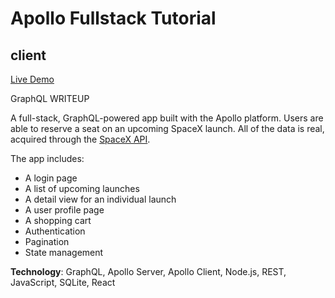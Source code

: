 # Apollo Fullstack Tutorial

## client

[Live Demo](https://sunnysun-gituser.github.io/sunnys-moonshot)

GraphQL WRITEUP

A full-stack, GraphQL-powered app built with the Apollo platform. Users are able to reserve a seat on an upcoming SpaceX launch. All of the data is real, acquired through the [SpaceX API](https://github.com/r-spacex/SpaceX-API).

The app includes:

- A login page
- A list of upcoming launches
- A detail view for an individual launch
- A user profile page
- A shopping cart
- Authentication
- Pagination
- State management

**Technology**: GraphQL, Apollo Server, Apollo Client, Node.js, REST, JavaScript, SQLite, React

